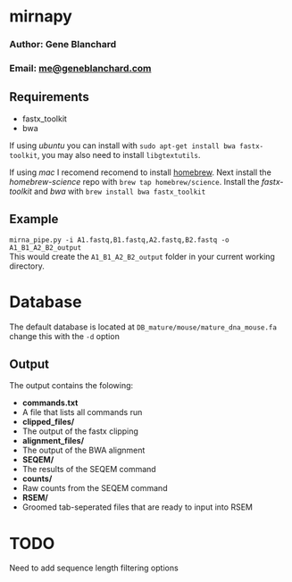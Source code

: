 #  mirnapy  
### Author: Gene Blanchard  
### Email: me@geneblanchard.com  

## Requirements  
*  fastx_toolkit  
*  bwa   

If using *ubuntu* you can install with `sudo apt-get install bwa fastx-toolkit`, you may also need to install `libgtextutils`. 

If using  *mac* I recomend recomend to install [homebrew](http://brew.sh/). Next install the *homebrew-science* repo with `brew tap homebrew/science`. Install the *fastx-toolkit* and *bwa* with `brew install bwa fastx_toolkit`

## Example 
`mirna_pipe.py -i A1.fastq,B1.fastq,A2.fastq,B2.fastq -o A1_B1_A2_B2_output`  
This would create the `A1_B1_A2_B2_output` folder in your current working directory.  

# Database
The default database is located at `DB_mature/mouse/mature_dna_mouse.fa` change this with the `-d` option

## Output 
The output contains the folowing:
*  **commands.txt**  
  *  A file that lists all commands run  
*  **clipped_files/**  
  *  The output of the fastx clipping   
*  **alignment_files/**  
  *  The output of the BWA alignment  
*  **SEQEM/**  
  *  The results of the SEQEM command  
*  **counts/**  
  *  Raw counts from the SEQEM command  
*  **RSEM/**  
  *  Groomed tab-seperated files that are ready to input into RSEM  


# TODO
Need to add sequence length filtering options
